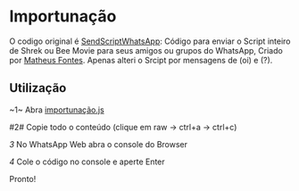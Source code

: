 # Importunação
O codigo original é [SendScriptWhatsApp](https://github.com/Matt-Fontes/SendScriptWhatsApp): Código para enviar o Script inteiro de Shrek ou Bee Movie para seus amigos ou grupos do WhatsApp, Criado por [Matheus Fontes](https://github.com/Matt-Fontes). Apenas alteri o Srcipt por mensagens de (oi) e (?).

## Utilização

~1~ Abra [importunação.js](https://github.com/ribeial/importunacao/blob/main/importuna%C3%A7%C3%A3o.js)

#2# Copie todo o conteúdo (clique em raw -> ctrl+a -> ctrl+c)

*3* No WhatsApp Web abra o console do Browser

*4* Cole o código no console e aperte Enter

Pronto!

